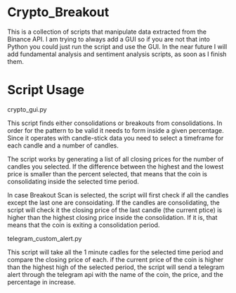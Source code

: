# Crypto_Breakout

This is a collection of scripts that manipulate data extracted from the Binance API. 
I am trying to always add a GUI so if you are not that into Python you could just run the script and use the GUI.
In the near future I will add fundamental analysis and sentiment analysis scripts, as soon as I finish them.

# Script Usage

crypto_gui.py

This script finds either consolidations or breakouts from consolidations. In order for the pattern to be valid it
needs to form inside a given percentage.
Since it operates with candle-stick data you need to select a timeframe for each candle and a number of candles.

The script works by generating a list of all closing prices for the number of candles you selected. 
If the difference between the highest and the lowest price is smaller than the percent selected, that means that
the coin is consolidating inside the selected time period.

In case Breakout Scan is selected, the script will first check if all the candles except the last one are consoidating.
If the candles are consolidating, the script will check it the closing price of the last candle (the current ptice) is
higher than the highest closing price inside the consolidation. If it is, that means that the coin is exiting a 
consolidation period.

telegram_custom_alert.py

This script will take all the 1 minute cadles for the selected time period and compare the closing price of each.
if the current price of the coin is higher than the highest high of the selected period, the script will send a
telegram alert through the telegram api with the name of the coin, the price, and the percentage in increase.

